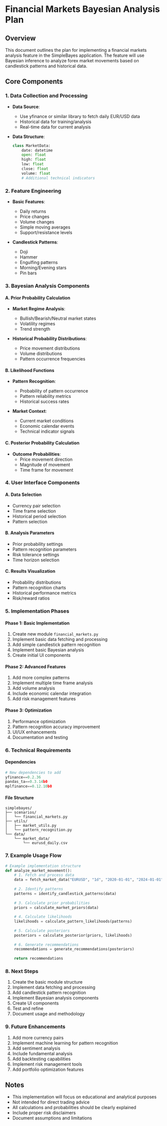 # Financial Markets Bayesian Analysis Plan

## Overview
This document outlines the plan for implementing a financial markets analysis feature in the SimpleBayes application. The feature will use Bayesian inference to analyze forex market movements based on candlestick patterns and historical data.

## Core Components

### 1. Data Collection and Processing
- **Data Source**: 
  - Use yfinance or similar library to fetch daily EUR/USD data
  - Historical data for training/analysis
  - Real-time data for current analysis

- **Data Structure**:
  ```python
  class MarketData:
      date: datetime
      open: float
      high: float
      low: float
      close: float
      volume: float
      # Additional technical indicators
  ```

### 2. Feature Engineering
- **Basic Features**:
  - Daily returns
  - Price changes
  - Volume changes
  - Simple moving averages
  - Support/resistance levels

- **Candlestick Patterns**:
  - Doji
  - Hammer
  - Engulfing patterns
  - Morning/Evening stars
  - Pin bars

### 3. Bayesian Analysis Components

#### A. Prior Probability Calculation
- **Market Regime Analysis**:
  - Bullish/Bearish/Neutral market states
  - Volatility regimes
  - Trend strength

- **Historical Probability Distributions**:
  - Price movement distributions
  - Volume distributions
  - Pattern occurrence frequencies

#### B. Likelihood Functions
- **Pattern Recognition**:
  - Probability of pattern occurrence
  - Pattern reliability metrics
  - Historical success rates

- **Market Context**:
  - Current market conditions
  - Economic calendar events
  - Technical indicator signals

#### C. Posterior Probability Calculation
- **Outcome Probabilities**:
  - Price movement direction
  - Magnitude of movement
  - Time frame for movement

### 4. User Interface Components

#### A. Data Selection
- Currency pair selection
- Time frame selection
- Historical period selection
- Pattern selection

#### B. Analysis Parameters
- Prior probability settings
- Pattern recognition parameters
- Risk tolerance settings
- Time horizon selection

#### C. Results Visualization
- Probability distributions
- Pattern recognition charts
- Historical performance metrics
- Risk/reward ratios

### 5. Implementation Phases

#### Phase 1: Basic Implementation
1. Create new module `financial_markets.py`
2. Implement basic data fetching and processing
3. Add simple candlestick pattern recognition
4. Implement basic Bayesian analysis
5. Create initial UI components

#### Phase 2: Advanced Features
1. Add more complex patterns
2. Implement multiple time frame analysis
3. Add volume analysis
4. Include economic calendar integration
5. Add risk management features

#### Phase 3: Optimization
1. Performance optimization
2. Pattern recognition accuracy improvement
3. UI/UX enhancements
4. Documentation and testing

### 6. Technical Requirements

#### Dependencies
```python
# New dependencies to add
yfinance==0.2.36
pandas_ta==0.3.14b0
mplfinance==0.12.10b0
```

#### File Structure
```
simplebayes/
├── scenarios/
│   └── financial_markets.py
├── utils/
│   ├── market_utils.py
│   └── pattern_recognition.py
└── data/
    └── market_data/
        └── eurusd_daily.csv
```

### 7. Example Usage Flow

```python
# Example implementation structure
def analyze_market_movement():
    # 1. Fetch and process data
    data = fetch_market_data("EURUSD", "1d", "2020-01-01", "2024-01-01")
    
    # 2. Identify patterns
    patterns = identify_candlestick_patterns(data)
    
    # 3. Calculate prior probabilities
    priors = calculate_market_priors(data)
    
    # 4. Calculate likelihoods
    likelihoods = calculate_pattern_likelihoods(patterns)
    
    # 5. Calculate posteriors
    posteriors = calculate_posterior(priors, likelihoods)
    
    # 6. Generate recommendations
    recommendations = generate_recommendations(posteriors)
    
    return recommendations
```

### 8. Next Steps

1. Create the basic module structure
2. Implement data fetching and processing
3. Add candlestick pattern recognition
4. Implement Bayesian analysis components
5. Create UI components
6. Test and refine
7. Document usage and methodology

### 9. Future Enhancements

1. Add more currency pairs
2. Implement machine learning for pattern recognition
3. Add sentiment analysis
4. Include fundamental analysis
5. Add backtesting capabilities
6. Implement risk management tools
7. Add portfolio optimization features

## Notes
- This implementation will focus on educational and analytical purposes
- Not intended for direct trading advice
- All calculations and probabilities should be clearly explained
- Include proper risk disclaimers
- Document assumptions and limitations 